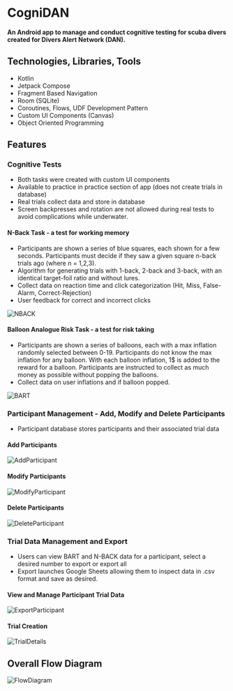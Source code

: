 # CogniDAN
**An Android app to manage and conduct cognitive testing for scuba divers created for Divers Alert Network (DAN).**

## Technologies, Libraries, Tools
 - Kotlin
 - Jetpack Compose 
 - Fragment Based Navigation
 - Room (SQLite)
 - Coroutines, Flows, UDF Development Pattern
 - Custom UI Components (Canvas)
 - Object Oriented Programming

## Features
### Cognitive Tests 
- Both tasks were created with custom UI components
- Available to practice in practice section of app (does not create trials in database)
- Real trials collect data and store in database
- Screen backpresses and rotation are not allowed during real tests to avoid complications while underwater.

#### N-Back Task - a test for working memory
 - Participants are shown a series of blue squares, each shown for a few seconds. Participants must decide if they saw a given square n-back trials ago (where n = 1,2,3).
 - Algorithm for generating trials with 1-back, 2-back and 3-back, with an identical target-foil ratio and without lures.
 - Collect data on reaction time and click categorization (Hit, Miss, False-Alarm, Correct-Rejection)
 - User feedback for correct and incorrect clicks
   
![NBACK](https://github.com/TaxiKab119/cognidan/assets/115945374/c32c138e-7c19-4ae0-9e4a-527ae1539d19)


#### Balloon Analogue Risk Task - a test for risk taking
- Participants are shown a series of balloons, each with a max inflation randomly selected between 0-19. Participants do not know the max inflation for any balloon. With each balloon inflation, 1$ is added to the reward for a balloon. Participants are instructed to collect as much money as possible without popping the balloons.
- Collect data on user inflations and if balloon popped.
  
![BART](https://github.com/TaxiKab119/cognidan/assets/115945374/abcda7fd-cfe2-4e28-bac3-3bf09785a0fc)


### Participant Management - Add, Modify and Delete Participants
- Participant database stores participants and their associated trial data
#### Add Participants
![AddParticipant](https://github.com/TaxiKab119/cognidan/assets/115945374/8c84ac29-a8fa-49d1-91da-3578a3515a0f)

#### Modify Participants
![ModifyParticipant](https://github.com/TaxiKab119/cognidan/assets/115945374/cbe3f51a-a121-4a6e-ab5b-e65937a64de4)

#### Delete Participants
![DeleteParticipant](https://github.com/TaxiKab119/cognidan/assets/115945374/99a6f36d-01cc-42cc-8384-bc03ac37adf5)


### Trial Data Management and Export
- Users can view BART and N-BACK data for a participant, select a desired number to export or export all
- Export launches Google Sheets allowing them to inspect data in .csv format and save as desired.

#### View and Manage Participant Trial Data
![ExportParticipant](https://github.com/TaxiKab119/cognidan/assets/115945374/9790a5d8-5592-4c71-a56a-46679b670269)

#### Trial Creation
![TrialDetails](https://github.com/TaxiKab119/cognidan/assets/115945374/8e0b4167-71ce-4ba2-9a39-68b087ce550a)

## Overall Flow Diagram
![FlowDiagram](https://github.com/TaxiKab119/cognidan/assets/115945374/6630c510-0f0d-4ae3-8869-5487b82edcf6)
